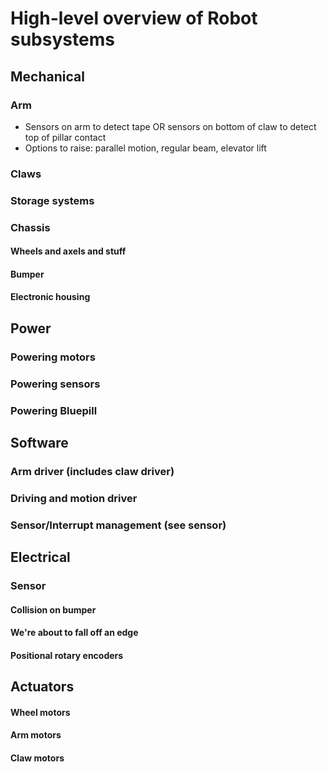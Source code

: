 # High-level overview of Robot subsystems

## Mechanical
### Arm
* Sensors on arm to detect tape OR sensors on bottom of claw to detect top of pillar contact
* Options to raise: parallel motion, regular beam, elevator lift
### Claws
### Storage systems
### Chassis
#### Wheels and axels and stuff
#### Bumper
#### Electronic housing

## Power
### Powering motors
### Powering sensors
### Powering Bluepill

## Software
### Arm driver (includes claw driver)
### Driving and motion driver
### Sensor/Interrupt management (see sensor)

## Electrical
### Sensor 
#### Collision on bumper
#### We're about to fall off an edge
#### Positional rotary encoders

## Actuators
#### Wheel motors
#### Arm motors
#### Claw motors

